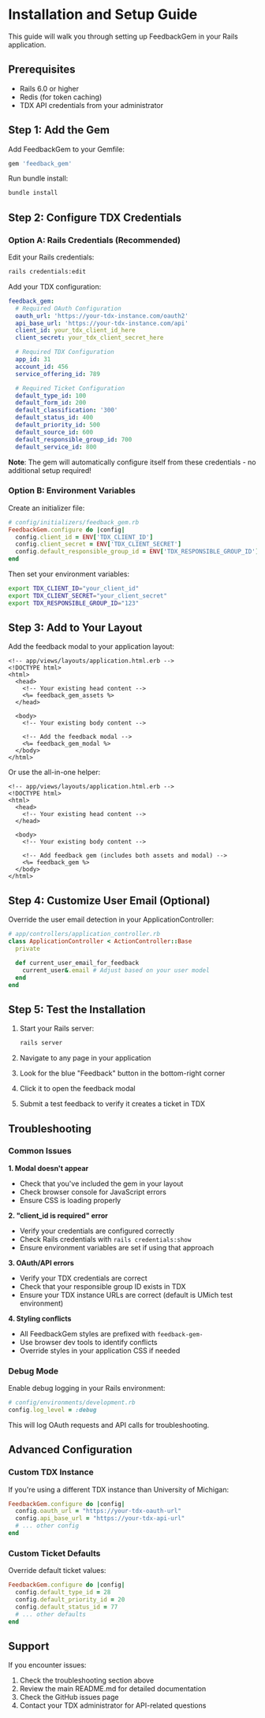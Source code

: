# Installation and Setup Guide

This guide will walk you through setting up FeedbackGem in your Rails application.

## Prerequisites

- Rails 6.0 or higher
- Redis (for token caching)
- TDX API credentials from your administrator

## Step 1: Add the Gem

Add FeedbackGem to your Gemfile:

```ruby
gem 'feedback_gem'
```

Run bundle install:

```bash
bundle install
```

## Step 2: Configure TDX Credentials

### Option A: Rails Credentials (Recommended)

Edit your Rails credentials:

```bash
rails credentials:edit
```

Add your TDX configuration:

```yaml
feedback_gem:
  # Required OAuth Configuration
  oauth_url: 'https://your-tdx-instance.com/oauth2'
  api_base_url: 'https://your-tdx-instance.com/api'
  client_id: your_tdx_client_id_here
  client_secret: your_tdx_client_secret_here

  # Required TDX Configuration
  app_id: 31
  account_id: 456
  service_offering_id: 789

  # Required Ticket Configuration
  default_type_id: 100
  default_form_id: 200
  default_classification: '300'
  default_status_id: 400
  default_priority_id: 500
  default_source_id: 600
  default_responsible_group_id: 700
  default_service_id: 800
```

**Note**: The gem will automatically configure itself from these credentials - no additional setup required!

### Option B: Environment Variables

Create an initializer file:

```ruby
# config/initializers/feedback_gem.rb
FeedbackGem.configure do |config|
  config.client_id = ENV['TDX_CLIENT_ID']
  config.client_secret = ENV['TDX_CLIENT_SECRET']
  config.default_responsible_group_id = ENV['TDX_RESPONSIBLE_GROUP_ID'].to_i
end
```

Then set your environment variables:

```bash
export TDX_CLIENT_ID="your_client_id"
export TDX_CLIENT_SECRET="your_client_secret"
export TDX_RESPONSIBLE_GROUP_ID="123"
```

## Step 3: Add to Your Layout

Add the feedback modal to your application layout:

```erb
<!-- app/views/layouts/application.html.erb -->
<!DOCTYPE html>
<html>
  <head>
    <!-- Your existing head content -->
    <%= feedback_gem_assets %>
  </head>

  <body>
    <!-- Your existing body content -->

    <!-- Add the feedback modal -->
    <%= feedback_gem_modal %>
  </body>
</html>
```

Or use the all-in-one helper:

```erb
<!-- app/views/layouts/application.html.erb -->
<!DOCTYPE html>
<html>
  <head>
    <!-- Your existing head content -->
  </head>

  <body>
    <!-- Your existing body content -->

    <!-- Add feedback gem (includes both assets and modal) -->
    <%= feedback_gem %>
  </body>
</html>
```

## Step 4: Customize User Email (Optional)

Override the user email detection in your ApplicationController:

```ruby
# app/controllers/application_controller.rb
class ApplicationController < ActionController::Base
  private

  def current_user_email_for_feedback
    current_user&.email # Adjust based on your user model
  end
end
```

## Step 5: Test the Installation

1. Start your Rails server:
   ```bash
   rails server
   ```

2. Navigate to any page in your application

3. Look for the blue "Feedback" button in the bottom-right corner

4. Click it to open the feedback modal

5. Submit a test feedback to verify it creates a ticket in TDX

## Troubleshooting

### Common Issues

**1. Modal doesn't appear**
- Check that you've included the gem in your layout
- Check browser console for JavaScript errors
- Ensure CSS is loading properly

**2. "client_id is required" error**
- Verify your credentials are configured correctly
- Check Rails credentials with `rails credentials:show`
- Ensure environment variables are set if using that approach

**3. OAuth/API errors**
- Verify your TDX credentials are correct
- Check that your responsible group ID exists in TDX
- Ensure your TDX instance URLs are correct (default is UMich test environment)

**4. Styling conflicts**
- All FeedbackGem styles are prefixed with `feedback-gem-`
- Use browser dev tools to identify conflicts
- Override styles in your application CSS if needed

### Debug Mode

Enable debug logging in your Rails environment:

```ruby
# config/environments/development.rb
config.log_level = :debug
```

This will log OAuth requests and API calls for troubleshooting.

## Advanced Configuration

### Custom TDX Instance

If you're using a different TDX instance than University of Michigan:

```ruby
FeedbackGem.configure do |config|
  config.oauth_url = "https://your-tdx-oauth-url"
  config.api_base_url = "https://your-tdx-api-url"
  # ... other config
end
```

### Custom Ticket Defaults

Override default ticket values:

```ruby
FeedbackGem.configure do |config|
  config.default_type_id = 28
  config.default_priority_id = 20
  config.default_status_id = 77
  # ... other defaults
end
```

## Support

If you encounter issues:

1. Check the troubleshooting section above
2. Review the main README.md for detailed documentation
3. Check the GitHub issues page
4. Contact your TDX administrator for API-related questions
